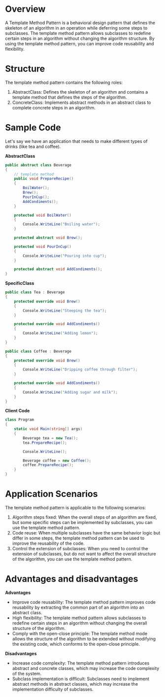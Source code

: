 # Overview

A Template Method Pattern is a behavioral design pattern that defines the skeleton of an algorithm in an operation while deferring some steps to subclasses. The template method pattern allows subclasses to redefine certain steps in an algorithm without changing the algorithm structure. By using the template method pattern, you can improve code reusability and flexibility.

# Structure

The template method pattern contains the following roles:

1. AbstractClass: Defines the skeleton of an algorithm and contains a template method that defines the steps of the algorithm.
2. ConcreteClass: Implements abstract methods in an abstract class to complete concrete steps in an algorithm.

# Sample Code

Let's say we have an application that needs to make different types of drinks (like tea and coffee).

**AbstractClass**

```csharp
public abstract class Beverage
{
    // template method
    public void PrepareRecipe()
    {
        BoilWater();
        Brew();
        PourInCup();
        AddCondiments();
    }

    protected void BoilWater()
    {
        Console.WriteLine("Boiling water");
    }

    protected abstract void Brew();

    protected void PourInCup()
    {
        Console.WriteLine("Pouring into cup");
    }

    protected abstract void AddCondiments();
}
```

**SpecificClass**

```csharp
public class Tea : Beverage
{
    protected override void Brew()
    {
        Console.WriteLine("Steeping the tea");
    }

    protected override void AddCondiments()
    {
        Console.WriteLine("Adding lemon");
    }
}

public class Coffee : Beverage
{
    protected override void Brew()
    {
        Console.WriteLine("Dripping coffee through filter");
    }

    protected override void AddCondiments()
    {
        Console.WriteLine("Adding sugar and milk");
    }
}
```

**Client Code**

```csharp
class Program
{
    static void Main(string[] args)
    {
        Beverage tea = new Tea();
        tea.PrepareRecipe();

        Console.WriteLine();

        Beverage coffee = new Coffee();
        coffee.PrepareRecipe();
    }
}
```

# Application Scenarios

The template method pattern is applicable to the following scenarios:

1. Algorithm steps fixed: When the overall steps of an algorithm are fixed, but some specific steps can be implemented by subclasses, you can use the template method pattern.
2. Code reuse: When multiple subclasses have the same behavior logic but differ in some steps, the template method pattern can be used to improve the reusability of the code.
3. Control the extension of subclasses: When you need to control the extension of subclasses, but do not want to affect the overall structure of the algorithm, you can use the template method pattern.

# Advantages and disadvantages

**Advantages**

* Improve code reusability: The template method pattern improves code reusability by extracting the common part of an algorithm into an abstract class.
* High flexibility: The template method pattern allows subclasses to redefine certain steps in an algorithm without changing the overall structure of the algorithm.
* Comply with the open-close principle: The template method mode allows the structure of the algorithm to be extended without modifying the existing code, which conforms to the open-close principle.

**Disadvantages**

* Increase code complexity: The template method pattern introduces abstract and concrete classes, which may increase the code complexity of the system.
* Subclass implementation is difficult: Subclasses need to implement abstract methods in abstract classes, which may increase the implementation difficulty of subclasses.